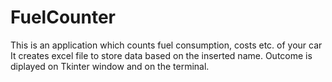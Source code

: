 # FuelCounter
This is an application which counts fuel consumption, costs etc. of your car
It creates excel file to store data based on the inserted name. Outcome is diplayed on Tkinter window and on the terminal.
